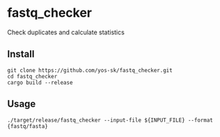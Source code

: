 # fastq_checker
Check duplicates and calculate statistics

## Install

```
git clone https://github.com/yos-sk/fastq_checker.git
cd fastq_checker
cargo build --release
```

## Usage

```
./target/release/fastq_checker --input-file ${INPUT_FILE} --format {fastq/fasta}
```